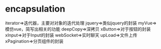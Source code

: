 # encapsulation
iterator=>迭代器，主要对对象的迭代处理
jquery=>类似jquery的封装
myVue=>模仿vue，简写出相关的功能
deepCopy=>深拷贝
xButton=>对于按钮的封装
xInput=>对于Input的封装
webSocket=>实时聊天
upLoad=>文件上传
xPagination=>分页组件的封装
